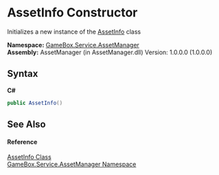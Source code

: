 # AssetInfo Constructor 
 

Initializes a new instance of the <a href="514e7175-857a-75c7-a39d-4e49a3137ed9">AssetInfo</a> class

**Namespace:**&nbsp;<a href="cc6873e1-22bd-dc21-74c4-6be6dc11bacf">GameBox.Service.AssetManager</a><br />**Assembly:**&nbsp;AssetManager (in AssetManager.dll) Version: 1.0.0.0 (1.0.0.0)

## Syntax

**C#**<br />
``` C#
public AssetInfo()
```


## See Also


#### Reference
<a href="514e7175-857a-75c7-a39d-4e49a3137ed9">AssetInfo Class</a><br /><a href="cc6873e1-22bd-dc21-74c4-6be6dc11bacf">GameBox.Service.AssetManager Namespace</a><br />